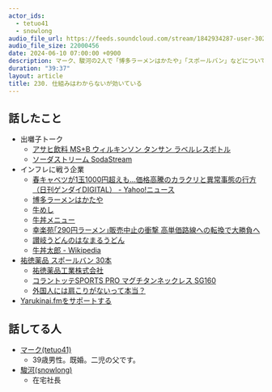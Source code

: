 ```yaml
---
actor_ids:
  - tetuo41
  - snowlong
audio_file_url: https://feeds.soundcloud.com/stream/1842934287-user-302747142-yarukinai-230-2024-06-10.mp3
audio_file_size: 22000456
date: 2024-06-10 07:00:00 +0900
description: マーク、駿河の2人で「博多ラーメンはかたや」「スポールバン」などについて話しました。
duration: "39:37"
layout: article
title: 230. 仕組みはわからないが効いている
---
```


## 話したこと
- 出囃子トーク
  - [アサヒ飲料 MS+B ウィルキンソン タンサン ラベルレスボトル](https://amzn.to/4aWQeX0)
  - [ソーダストリーム SodaStream](https://www.sodastream.jp/)
- インフレに戦う企業
  - [春キャベツが1玉1000円超えも…価格高騰のカラクリと異常事態の行方（日刊ゲンダイDIGITAL） - Yahoo!ニュース](https://news.yahoo.co.jp/articles/14bb17258eb15d787df9bbfb922aea450a42d7fd)
  - [博多ラーメンはかたや](https://www.showafoods.jp/hakataya.html)
  - [牛めし](https://www.matsuyafoods.co.jp/matsuya/menu/gyumeshi/index.html)
  - [牛丼メニュー](https://www.yoshinoya.com/menu/gyudon/)
  - [幸楽苑｢290円ラーメン｣販売中止の衝撃 高単価路線への転換で大勝負へ](https://toyokeizai.net/articles/-/54598)
  - [讃岐うどんのはなまるうどん](https://www.hanamaruudon.com/menu/#kakedashi)
  - [牛丼太郎 - Wikipedia](https://ja.wikipedia.org/wiki/%E7%89%9B%E4%B8%BC%E5%A4%AA%E9%83%8E)
- [祐徳薬品 スポールバン 30本](https://amzn.to/3RbulME)
  - [祐徳薬品工業株式会社](https://www.yutokuyakuhin.co.jp/)
  - [コラントッテSPORTS PRO マグチタンネックレス SG160](https://www.colantotte.jp/product/dbaac)
  - [外国人には肩こりがないって本当？](http://hiro-rigaku.com/post-2412/)
- [Yarukinai.fmをサポートする](https://note.com/tetuo41/circle)

## 話してる人
- [マーク(tetuo41)](https://twitter.com/tetuo41)
  - 39歳男性。既婚。二児の父です。
- [駿河(snowlong)](https://twitter.com/_snowlong)
  - 在宅社長
